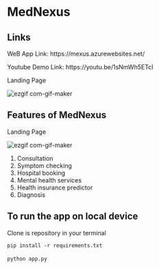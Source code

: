 <H1>MedNexus</H1>
<h2>Links</h2>
<P>WeB App Link: https://mexus.azurewebsites.net/</P>
<p>Youtube Demo Link: https://youtu.be/1sNmWh5ETcI</p>
Landing Page



![ezgif com-gif-maker](https://user-images.githubusercontent.com/91758613/149889632-a8990b35-bcd1-40af-93bd-d7bb41ffd690.gif)



<h2>Features of MedNexus</h2>
Landing Page



![ezgif com-gif-maker](https://user-images.githubusercontent.com/91758613/149889632-a8990b35-bcd1-40af-93bd-d7bb41ffd690.gif)



<ol>
    <li>Consultation</li>
    <li>Symptom checking</li>
    <li>Hospital booking</li>
    <li>Mental health services</li>
    <li>Health insurance predictor</li>
    <li>Diagnosis</li>
</ol>

<h2>To run the app on local device</h2>
<p>Clone is repository in your terminal</p>

`pip install -r requirements.txt`
<br><br>
`python app.py`

